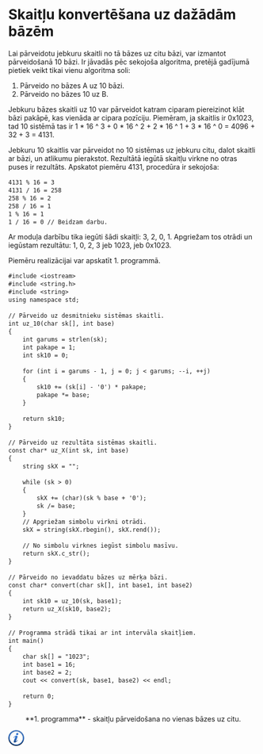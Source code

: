 # Skaitļu konvertēšana uz dažādām bāzēm

Lai pārveidotu jebkuru skaitli no tā bāzes uz citu bāzi, var izmantot pārveidošanā 10 bāzi. Ir jāvadās pēc sekojoša algoritma, pretējā gadījumā pietiek veikt tikai vienu algoritma soli:

1. Pārveido no bāzes A uz 10 bāzi.
1. Pārveido no bāzes 10 uz B.

Jebkuru bāzes skaitli uz 10 var pārveidot katram ciparam piereizinot klāt bāzi pakāpē, kas vienāda ar cipara pozīciju. Piemēram, ja skaitlis ir 0x1023, tad 10 sistēmā tas ir 1 * 16 ^ 3 + 0 * 16 ^ 2 + 2 * 16 ^ 1 + 3 * 16 ^ 0 = 4096 + 32 + 3 = 4131.

Jebkuru 10 skaitlis var pārveidot no 10 sistēmas uz jebkuru citu, dalot skaitli ar bāzi, un atlikumu pierakstot. Rezultātā iegūtā skaitļu virkne no otras puses ir rezultāts. Apskatot piemēru 4131, procedūra ir sekojoša:

```
4131 % 16 = 3
4131 / 16 = 258
258 % 16 = 2
258 / 16 = 1
1 % 16 = 1
1 / 16 = 0 // Beidzam darbu.
```

Ar moduļa darbību tika iegūti šādi skaitļi: 3, 2, 0, 1. Apgriežam tos otrādi un iegūstam rezultātu: 1, 0, 2, 3 jeb 1023, jeb 0x1023.

Piemēru realizācijai var apskatīt 1. programmā.

```
#include <iostream>
#include <string.h>
#include <string>
using namespace std;

// Pārveido uz desmitnieku sistēmas skaitli.
int uz_10(char sk[], int base)
{
    int garums = strlen(sk);
    int pakape = 1;
    int sk10 = 0;

    for (int i = garums - 1, j = 0; j < garums; --i, ++j)
    {
        sk10 += (sk[i] - '0') * pakape;
        pakape *= base;
    }

    return sk10;
}

// Pārveido uz rezultāta sistēmas skaitli.
const char* uz_X(int sk, int base)
{
    string skX = "";

    while (sk > 0)
    {
        skX += (char)(sk % base + '0');
        sk /= base;
    }
    // Apgriežam simbolu virkni otrādi.
    skX = string(skX.rbegin(), skX.rend());

    // No simbolu virknes iegūst simbolu masīvu.
    return skX.c_str();
}

// Pārveido no ievaddatu bāzes uz mērķa bāzi.
const char* convert(char sk[], int base1, int base2)
{
    int sk10 = uz_10(sk, base1);
    return uz_X(sk10, base2);
}

// Programma strādā tikai ar int intervāla skaitļiem.
int main()
{
    char sk[] = "1023";
    int base1 = 16;
    int base2 = 2;
    cout << convert(sk, base1, base2) << endl;

    return 0;
}
```

<center>
**1. programma** - skaitļu pārveidošana no vienas bāzes uz citu.
</center>

<a href="http://en.wikipedia.org/wiki/Positional_notation" target="_blank">![Vairāk informācija](/media/theory/information.png)</a>